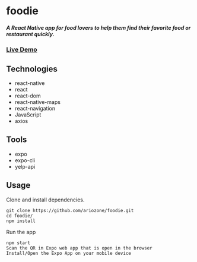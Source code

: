 # foodie
##### A React Native app for food lovers to help them find their favorite food or restaurant quickly.

### [Live Demo](https://expo.io/@ariozone/foodie)

## Technologies
- react-native
- react
- react-dom
- react-native-maps
- react-navigation
- JavaScript
- axios

## Tools
- expo
- expo-cli
- yelp-api

## Usage
Clone and install dependencies.
```
git clone https://github.com/ariozone/foodie.git
cd foodie/
npm install
```
Run the app
```
npm start
Scan the QR in Expo web app that is open in the browser
Install/Open the Expo App on your mobile device




